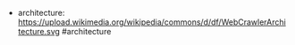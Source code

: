 - architecture: https://upload.wikimedia.org/wikipedia/commons/d/df/WebCrawlerArchitecture.svg #architecture